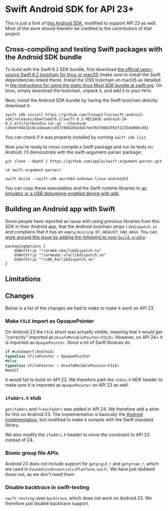 # Swift Android SDK for API 23+

This is *just* a fork of [this Android SDK](https://github.com/finagolfin/swift-android-sdk),
modified to support API 23 as well. Most of the work should therefor be credited to the contributors of that project.

## Cross-compiling and testing Swift packages with the Android SDK bundle

To build with the Swift 6.2 SDK bundle, first download [the official open-source
Swift 6.2 toolchain for linux or macOS](https://swift.org/install)
(make sure to install the Swift dependencies linked there). Install the OSS
toolchain on macOS as detailed in [the instructions for using the static linux
Musl SDK bundle at swift.org](https://www.swift.org/documentation/articles/static-linux-getting-started.html).
On linux, simply download the toolchain, unpack it, and add it to your `PATH`.

Next, install the Android SDK bundle by having the Swift toolchain directly
download it:
```
swift sdk install https://github.com/finagolfin/swift-android-sdk/releases/download/6.2/swift-6.2-RELEASE-android-24-0.1.artifactbundle.tar.gz --checksum c26ebfd4e32c0ca1beabcc45729b62042da57ee76d7d043f63f2235da90dc491
```
You can check if it was properly installed by running `swift sdk list`.

Now you're ready to cross-compile a Swift package and run its tests on Android.
I'll demonstrate with the swift-argument-parser package:
```
git clone --depth 1 https://github.com/apple/swift-argument-parser.git

cd swift-argument-parser/

swift build --swift-sdk aarch64-unknown-linux-android23
```

You can copy these executables and the Swift runtime libraries to [an emulator
or a USB debugging-enabled device with adb](https://github.com/swiftlang/swift/blob/release/6.2/docs/Android.md#3-deploying-the-build-products-to-the-device).

## Building an Android app with Swift

Some people have reported an issue with using previous libraries from this SDK in
their Android app, that the Android toolchain strips `libdispatch.so` and
complains that it has an `empty/missing DT_HASH/DT_GNU_HASH`. You can [work
around this issue by adding the following to your `build.gradle`](https://github.com/finagolfin/swift-android-sdk/issues/67#issuecomment-1227460068):
```
packagingOptions {
    doNotStrip "*/arm64-v8a/libdispatch.so"
    doNotStrip "*/armeabi-v7a/libdispatch.so"
    doNotStrip "*/x86_64/libdispatch.so"
}
```

## Limitations


## Changes
Below is a list of the changes we had to make to make it work on API 23.

### Make `FILE` import as OpaquePointer
On Android 23 the `FILE` struct was actually visible, meaning that it would get
"correctly" imported as `UnsafeMutablePointer<FILE>`. However, on API 24+
it is imported as `OpaquePointer`. Since a lot of Swift libraries do
```swift
if #canImport(Android)
typealias CFilePointer = OpaquePointer
#else
typealias CFilePointer = UnsafeMutablePointer<FILE>
#endif
```
it would fail to build on API 23. We therefore path the `stdio.h` NDK header
to make sure it is imported as `OpaquePointer` on API 23 as well.

### `ifaddrs.h` stub
`getifaddrs` and `freeifaddrs` was added in API 24.
We therefore add a shim for this on Android 23. The implementation
is basically the [Android implementation](https://android.googlesource.com/platform/bionic/+/refs/tags/ndk-r29/libc/bionic/ifaddrs.cpp),
but modified to make it compile with the Swift standard library.

We also modify the `ifaddrs.h` header to move the constraint to API 23 instead of 24.

### Bionic group file APIs
Android 23 does not include support for `getgrgid_r` and `getgrnam_r`,
which are used in `FoundationEssentials/Platform.swift`.
We have just stubbed these out, as we don't need them.

### Disable backtrace in swift-testing
`swift-testing` uses `backtrace`, which does not work on Android 23.
We therefore just disable backtrace support.